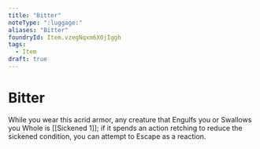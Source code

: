 ```yaml
---
title: "Bitter"
noteType: ":luggage:"
aliases: "Bitter"
foundryId: Item.vzegNqxm6X0jIggh
tags:
  - Item
draft: true
---
```


# Bitter

While you wear this acrid armor, any creature that Engulfs you or Swallows you Whole is [[Sickened 1]]; if it spends an action retching to reduce the sickened condition, you can attempt to Escape as a reaction.
